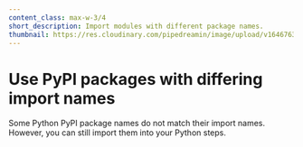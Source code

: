```yaml
---
content_class: max-w-3/4
short_description: Import modules with different package names.
thumbnail: https://res.cloudinary.com/pipedreamin/image/upload/v1646763741/docs/icons/icons8-module-96_ot9f1w.png
---
```


# Use PyPI packages with differing import names

Some Python PyPI package names do not match their import names. However, you can still import them into your Python steps.


<PythonMappings />
